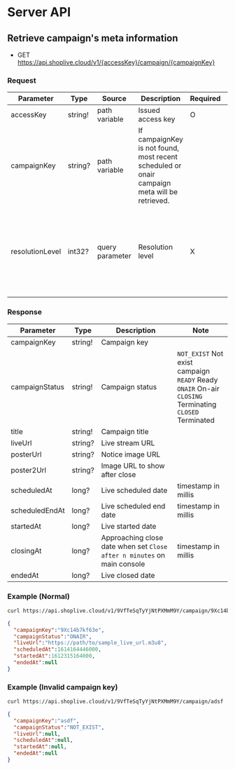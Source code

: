 # Server API

## Retrieve campaign's meta information

- GET https://api.shoplive.cloud/v1/{accessKey}/campaign/{campaignKey}

### Request

| Parameter | Type | Source | Description | Required | Note |
| --------- | ---- | ------ | ----------- | -------- | ---- |
| accessKey | string! | path variable | Issued access key | O | |
| campaignKey | string? | path variable | If campaignKey is not found, most recent scheduled or onair campaign meta will be retrieved. |
| resolutionLevel | int32? | query parameter | Resolution level | X | `1` 320p (Default)<br>`2` 480p<br>`3` 720p<br>`4` 1080p<br>Resolution can be changed for better performance. |

### Response 

| Parameter | Type | Description | Note |
| --------- | ---- | ----------- | ---- |
| campaignKey | string! | Campaign key |  |
| campaignStatus | string! | Campaign status | `NOT_EXIST` Not exist campaign<br>`READY` Ready<br>`ONAIR` On-air<br>`CLOSING` Terminating<br>`CLOSED` Terminated |
| title | string! | Campaign title | |
| liveUrl | string? | Live stream URL | |
| posterUrl | string? | Notice image URL| |
| poster2Url | string? | Image URL to show after close |
| scheduledAt | long? | Live scheduled date | timestamp in millis |
| scheduledEndAt | long? | Live scheduled end date | timestamp in millis |
| startedAt | long? | Live started date | |
| closingAt | long? | Approaching close date when set `Close after n minutes` on main console | timestamp in millis |
| endedAt | long? | Live closed date | |


### Example (Normal)
```sh
curl https://api.shoplive.cloud/v1/9VfTeSqTyYjNtPXMmM9Y/campaign/9Xc14b7kf63e?resolutionLevel=1
```

```json
{
  "campaignKey":"9Xc14b7kf63e",
  "campaignStatus":"ONAIR",
  "liveUrl":"https://path/to/sample_live_url.m3u8",
  "scheduledAt":1614164446000,
  "startedAt":1612315164000,
  "endedAt":null
}
```
### Example (Invalid campaign key)
```sh
curl https://api.shoplive.cloud/v1/9VfTeSqTyYjNtPXMmM9Y/campaign/adsf
```

```json
{
  "campaignKey":"asdf",
  "campaignStatus":"NOT_EXIST",
  "liveUrl":null,
  "scheduledAt":null,
  "startedAt":null,
  "endedAt":null
}
```
